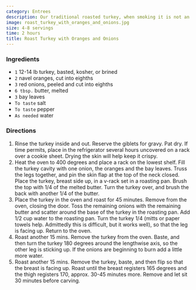 ```yaml
---
category: Entrees
description: Our traditional roasted turkey, when smoking it is not an option.
image: roast_turkey_with_oranges_and_onions.jpg
size: 4-8 servings
time: 2 hours
title: Roast Turkey with Oranges and Onions
---
```


### Ingredients

* `1` 12-14 lb turkey, basted, kosher, or brined
* `2` navel oranges, cut into eighths
* `3` red onions, peeled and cut into eighths
* `6 tbsp.` butter, melted
* `3` bay leaves
* `To taste` salt
* `To taste` pepper
* `As needed` water

### Directions

1. Rinse the turkey inside and out. Reserve the giblets for gravy. Pat dry. If time permits, place in the refrigerator several hours uncovered on a rack over a cookie sheet. Drying the skin will help keep it crispy.
2. Heat the oven to 400 degrees and place a rack on the lowest shelf. Fill the turkey cavity with one onion, the oranges and the bay leaves. Truss the legs together, and pin the skin flap at the top of the neck closed. Place the turkey, breast side up, in a v-rack set in a roasting pan. Brush the top with 1/4 of the melted butter. Turn the turkey over, and brush the back with another 1/4 of the butter.
3. Place the turkey in the oven and roast for 45 minutes. Remove from the oven, closing the door. Toss the remaining onions with the remaining butter and scatter around the base of the turkey in the roasting pan. Add 1/2 cup water to the roasting pan. Turn the turkey 1/4 (mitts or paper towels help. Admittedly this is difficult, but it works well), so that the leg is facing up. Return to the oven.
4. Roast another 15 mins. Remove the turkey from the oven. Baste, and then turn the turkey 180 degrees around the lengthwise axis, so the other leg is sticking up. If the onions are beginning to burn add a little more water.
5. Roast another 15 mins. Remove the turkey, baste, and then flip so that the breast is facing up. Roast until the breast registers 165 degrees and the thigh registers 170, approx. 30-45 minutes more. Remove and let sit 30 minutes before carving.